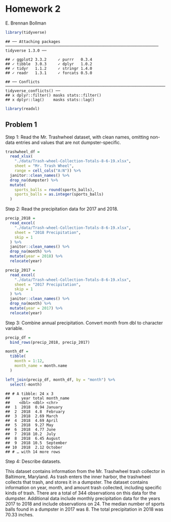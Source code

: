 Homework 2
================
E. Brennan Bollman

``` r
library(tidyverse)
```

    ## ── Attaching packages ─────────────────────────────────────────────────────────────────── tidyverse 1.3.0 ──

    ## ✓ ggplot2 3.3.2     ✓ purrr   0.3.4
    ## ✓ tibble  3.0.3     ✓ dplyr   1.0.2
    ## ✓ tidyr   1.1.2     ✓ stringr 1.4.0
    ## ✓ readr   1.3.1     ✓ forcats 0.5.0

    ## ── Conflicts ────────────────────────────────────────────────────────────────────── tidyverse_conflicts() ──
    ## x dplyr::filter() masks stats::filter()
    ## x dplyr::lag()    masks stats::lag()

``` r
library(readxl)
```

## Problem 1

Step 1: Read the Mr. Trashwheel dataset, with clean names, omitting
non-data entries and values that are not dumpster-specific.

``` r
trashwheel_df = 
  read_xlsx(
    "./data/Trash-wheel-Collection-Totals-8-6-19.xlsx",
    sheet = "Mr. Trash Wheel",
    range = cell_cols("A:N")) %>% 
  janitor::clean_names() %>% 
  drop_na(dumpster) %>% 
  mutate(
    sports_balls = round(sports_balls),
    sports_balls = as.integer(sports_balls)
  )
```

Step 2: Read the precipitation data for 2017 and 2018.

``` r
precip_2018 = 
  read_excel(
    "./data/Trash-wheel-Collection-Totals-8-6-19.xlsx",
    sheet = "2018 Precipitation",
    skip = 1
  ) %>% 
  janitor::clean_names() %>% 
  drop_na(month) %>% 
  mutate(year = 2018) %>% 
  relocate(year)

precip_2017 = 
  read_excel(
    "./data/Trash-wheel-Collection-Totals-8-6-19.xlsx",
    sheet = "2017 Precipitation",
    skip = 1
  ) %>% 
  janitor::clean_names() %>% 
  drop_na(month) %>% 
  mutate(year = 2017) %>% 
  relocate(year)
```

Step 3: Combine annual precipitation. Convert month from dbl to
character variable.

``` r
precip_df = 
  bind_rows(precip_2018, precip_2017)

month_df = 
  tibble(
    month = 1:12,
    month_name = month.name
  )

left_join(precip_df, month_df, by = "month") %>% 
  select(-month)
```

    ## # A tibble: 24 x 3
    ##     year total month_name
    ##    <dbl> <dbl> <chr>     
    ##  1  2018  0.94 January   
    ##  2  2018  4.8  February  
    ##  3  2018  2.69 March     
    ##  4  2018  4.69 April     
    ##  5  2018  9.27 May       
    ##  6  2018  4.77 June      
    ##  7  2018 10.2  July      
    ##  8  2018  6.45 August    
    ##  9  2018 10.5  September 
    ## 10  2018  2.12 October   
    ## # … with 14 more rows

Step 4: Describe datasets.

This dataset contains information from the Mr. Trashwheel trash
collector in Baltimore, Maryland. As trash enters the inner harbor, the
trashwheel collects that trash, and stores it in a dumpster. The dataset
contains information on year, month, and amount trash collected,
including specific kinds of trash. There are a total of 344 observations
on this data for the dumpster. Additional data include monthly
precipitation data for the years 2017 to 2018 and include observations
on 24. The median number of sports balls found in a dumpster in 2017 was
8. The total precipitation in 2018 was 70.33 inches.
